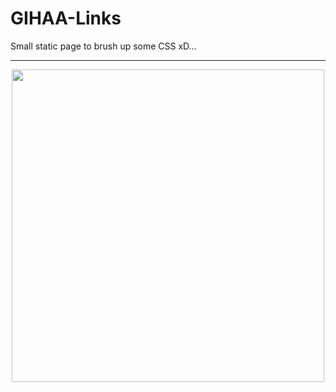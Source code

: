 # GIHAA-Links
Small static page to brush up some CSS xD...
<hr>
<div align="center">
<img height="500" src="preview.gif">
</div>

